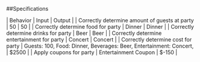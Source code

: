 ##Specifications

| Behavior | Input | Output |
| Correctly determine amount of guests at party | 50 | 50 |
| Correctly determine food for party | Dinner | Dinner |
| Correctly determine drinks for party | Beer | Beer |
| Correctly determine entertainment for party | Concert | Concert |
| Correctly determine cost for party | Guests: 100, Food: Dinner, Beverages: Beer, Entertainment: Concert, | $2500 |
| Apply coupons for party | Entertainment Coupon | $-150 |
